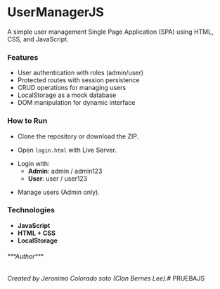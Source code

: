 # UserManagerJS

A simple user management Single Page Application (SPA) using HTML, CSS, and JavaScript.

### Features
* User authentication with roles (admin/user)
* Protected routes with session persistence
* CRUD operations for managing users
* LocalStorage as a mock database
* DOM manipulation for dynamic interface

### How to Run

- Clone the repository or download the ZIP.
+ Open `login.html` with Live Server.
- Login with:
   - **Admin**: admin / admin123
   - **User**: user / user123
+ Manage users (Admin only).

### ****Technologies****

- **JavaScript** 
- **HTML + CSS**
- **LocalStorage**

###### *°°°Author°°°*

*Created by Jeronimo Colorado soto (Clan Bernes Lee).*# PRUEBAJS
